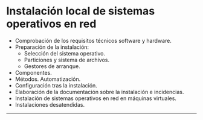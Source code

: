# Instalación local de sistemas operativos en red
- Comprobación de los requisitos técnicos software y hardware.
- Preparación de la instalación:
  - Selección del sistema operativo.
  - Particiones y sistema de archivos.
  - Gestores de arranque.
- Componentes.
- Métodos. Automatización.
- Configuración tras la instalación.
- Elaboración de la documentación sobre la instalación e incidencias.
- Instalación de sistemas operativos en red en máquinas virtuales.
- Instalaciones desatendidas.

---------------------

